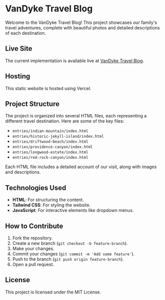 # VanDyke Travel Blog

Welcome to the VanDyke Travel Blog! This project showcases our family's travel adventures, complete with beautiful photos and detailed descriptions of each destination.

## Live Site

The current implementation is available live at [VanDyke Travel Blog](https://www.vandyketravelblog.com/).

## Hosting

This static website is hosted using Vercel.

## Project Structure

The project is organized into several HTML files, each representing a different travel destination. Here are some of the key files:

- `entries/indian-mountain/index.html`
- `entries/historic-jekyll-island/index.html`
- `entries/driftwood-beach/index.html`
- `entries/providence-canyon/index.html`
- `entries/longwood-estate/index.html`
- `entries/red-rock-canyon/index.html`

Each HTML file includes a detailed account of our visit, along with images and descriptions.

## Technologies Used

- **HTML**: For structuring the content.
- **Tailwind CSS**: For styling the website.
- **JavaScript**: For interactive elements like dropdown menus.

## How to Contribute

1. Fork the repository.
2. Create a new branch (`git checkout -b feature-branch`).
3. Make your changes.
4. Commit your changes (`git commit -m 'Add some feature'`).
5. Push to the branch (`git push origin feature-branch`).
6. Open a pull request.

## License

This project is licensed under the MIT License.
